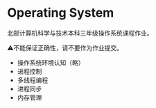 # Operating System

北邮计算机科学与技术本科三年级操作系统课程作业。

:warning:不能保证正确性，请不要作为作业提交。

- 操作系统环境认知（略）
- 进程控制
- 多线程编程
- 进程同步
- 内存管理
